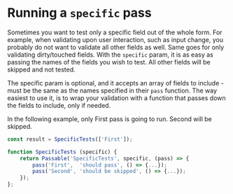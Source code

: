 # Running a `specific` pass
Sometimes you want to test only a specific field out of the whole form. For example, when validating upon user interaction, such as input change, you probably do not want to validate all other fields as well. Same goes for only validating dirty/touched fields.
With the `specific` param, it is as easy as passing the names of the fields you wish to test. All other fields will be skipped and not tested.

The specific param is optional, and it accepts an array of fields to include - must be the same as the names specified in their `pass` function. The way easiest to use it, is to wrap your validation with a function that passes down the fields to include, only if needed.

In the following example, only First pass is going to run. Second will be skipped.
```js
const result = SpecificTests(['First']);

function SpecificTests (specific) {
    return Passable('SpecificTests', specific, (pass) => {
        pass('First',  'should pass', () => {...});
        pass('Second', 'should be skipped', () => {...});
    });
};
```
